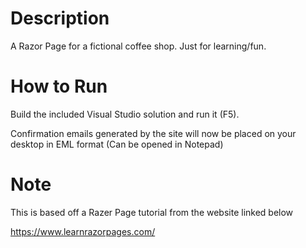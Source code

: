 
# Description

A Razor Page for a fictional coffee shop. Just for learning/fun.

# How to Run

Build the included Visual Studio solution and run it (F5).

Confirmation emails generated by the site will now be placed on your desktop in EML format (Can be opened in Notepad)

# Note
This is based off a Razer Page tutorial from the website linked below

https://www.learnrazorpages.com/
